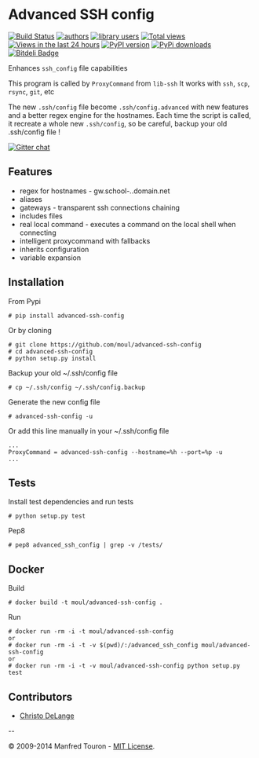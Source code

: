Advanced SSH config
===================

[![Build Status](https://travis-ci.org/moul/advanced-ssh-config.png?branch=master)](https://travis-ci.org/moul/advanced-ssh-config)
[![authors](https://sourcegraph.com/api/repos/github.com/moul/advanced-ssh-config/badges/authors.png)](https://sourcegraph.com/github.com/moul/advanced-ssh-config)
[![library users](https://sourcegraph.com/api/repos/github.com/moul/advanced-ssh-config/badges/library-users.png)](https://sourcegraph.com/github.com/moul/advanced-ssh-config)
[![Total views](https://sourcegraph.com/api/repos/github.com/moul/advanced-ssh-config/counters/views.png)](https://sourcegraph.com/github.com/moul/advanced-ssh-config)
[![Views in the last 24 hours](https://sourcegraph.com/api/repos/github.com/moul/advanced-ssh-config/counters/views-24h.png)](https://sourcegraph.com/github.com/moul/advanced-ssh-config)
[![PyPI version](https://badge.fury.io/py/advanced-ssh-config.png)](http://badge.fury.io/py/advanced-ssh-config)
[![PyPi downloads](https://pypip.in/d/advanced-ssh-config/badge.png)](https://crate.io/packages/advanced-ssh-config/)
[![Bitdeli Badge](https://d2weczhvl823v0.cloudfront.net/moul/advanced-ssh-config/trend.png)](https://bitdeli.com/free "Bitdeli Badge")


Enhances `ssh_config` file capabilities

This program is called by `ProxyCommand` from `lib-ssh`
It works with `ssh`, `scp`, `rsync`, `git`, etc

The new `.ssh/config` file become `.ssh/config.advanced` with new features and a better regex engine for the hostnames.
Each time the script is called, it recreate a whole new `.ssh/config`, so be careful, backup your old .ssh/config file !

[![Gitter chat](https://badges.gitter.im/moul/advanced-ssh-config.png)](https://gitter.im/moul/advanced-ssh-config)

Features
--------

- regex for hostnames - gw.school-*.*.domain.net
- aliases
- gateways - transparent ssh connections chaining
- includes files
- real local command - executes a command on the local shell when connecting
- intelligent proxycommand with fallbacks
- inherits configuration
- variable expansion

Installation
------------

From Pypi

    # pip install advanced-ssh-config

Or by cloning

    # git clone https://github.com/moul/advanced-ssh-config
    # cd advanced-ssh-config
    # python setup.py install

Backup your old ~/.ssh/config file

    # cp ~/.ssh/config ~/.ssh/config.backup

Generate the new config file

    # advanced-ssh-config -u

Or add this line manually in your ~/.ssh/config file

    ...
    ProxyCommand = advanced-ssh-config --hostname=%h --port=%p -u
    ...

Tests
-----

Install test dependencies and run tests

    # python setup.py test
    
Pep8

    # pep8 advanced_ssh_config | grep -v /tests/

Docker
------

Build

    # docker build -t moul/advanced-ssh-config .

Run

    # docker run -rm -i -t moul/advanced-ssh-config
    or
    # docker run -rm -i -t -v $(pwd)/:/advanced_ssh_config moul/advanced-ssh-config
    or
    # docker run -rm -i -t -v moul/advanced-ssh-config python setup.py test

Contributors
------------

- [Christo DeLange](https://github.com/dldinternet)

--

© 2009-2014 Manfred Touron - [MIT License](https://github.com/moul/advanced-ssh-config/blob/master/License.txt).
